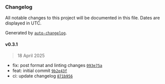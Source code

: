 ### Changelog

All notable changes to this project will be documented in this file. Dates are displayed in UTC.

Generated by [`auto-changelog`](https://github.com/CookPete/auto-changelog).

#### v0.3.1

> 18 April 2025

- fix: post format and linting changes [`093e75a`](https://github.com/datr-tech/parcel-model-schemas-persona/commit/093e75a68ee12a0de6e374d2fe475d7609bccaad)
- feat: initial commit [`9b2e43f`](https://github.com/datr-tech/parcel-model-schemas-persona/commit/9b2e43f3d4bacd8b4e9ffe1e79310c1967d755c0)
- ci: update changelog [`871b956`](https://github.com/datr-tech/parcel-model-schemas-persona/commit/871b956024bb1c20425a744082b3a1aea8d080f9)
